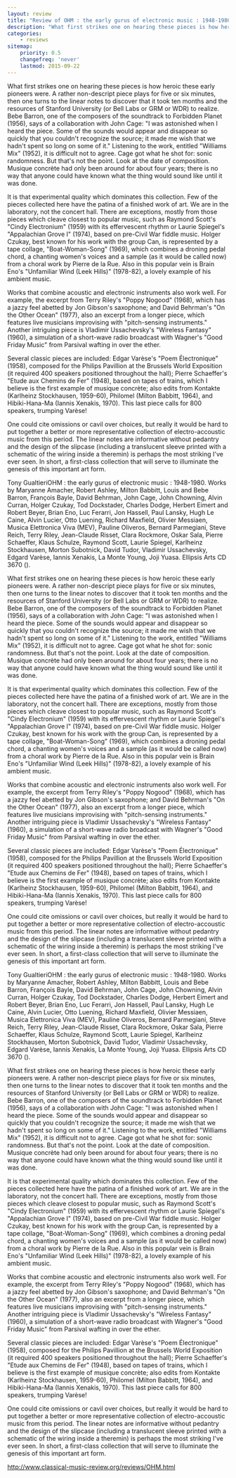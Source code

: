 ```yaml
---
layout: review
title: "Review of OHM : the early gurus of electronic music : 1948-1980 for Classical Music Review by Tony Gualtieri"
description: "What first strikes one on hearing these pieces is how heroic these early pioneers were"
categories:
    - reviews
sitemap:
    priority: 0.5
    changefreq: 'never'
    lastmod: 2015-09-22
---
```


What first strikes one on hearing these pieces is how heroic these early pioneers were.  A rather non-descript piece plays for five or six minutes, then one turns to the linear notes to discover that it took ten months and the resources of Stanford University (or Bell Labs or GRM or WDR) to realize.  Bebe Barron, one of the composers of the soundtrack to Forbidden Planet (1956), says of a collaboration with John Cage: "I was astonished when I heard the piece.  Some of the sounds would appear and disappear so quickly that you couldn't recognize the source; it made me wish that we hadn't spent so long on some of it."  Listening to the work, entitled "Williams Mix" (1952), it is difficult not to agree. Cage got what he shot for: sonic randomness.  But that's not the point.  Look at the date of composition. Musique concrète had only been around for about four years; there is no way that anyone could have known what the thing would sound like until it was done.

It is that experimental quality which dominates this collection. Few of the pieces collected here have the patina of a finished work of art.  We are in the laboratory, not the concert hall. There are exceptions, mostly from those pieces which cleave closest to popular music, such as Raymond Scott's "Cindy Electronium" (1959) with its effervescent rhythm or Laurie Spiegel's "Appalachian Grove I" (1974), based on pre-Civil War fiddle music.  Holger Czukay, best known for his work with the group Can, is represented by a tape collage, "Boat-Woman-Song" (1969), which combines a droning pedal chord, a chanting women's voices and a sample (as it would be called now) from a choral work by Pierre de la Rue.  Also in this popular vein is Brain Eno's "Unfamiliar Wind (Leek Hills)" (1978-82), a lovely example of his ambient music.

Works that combine acoustic and electronic instruments also work well.  For example, the excerpt from Terry Riley's "Poppy Nogood" (1968), which has a jazzy feel abetted by Jon Gibson's saxophone; and David Behrman's "On the Other Ocean" (1977), also an excerpt from a longer piece, which features live musicians improvising with "pitch-sensing instruments."  Another intriguing piece is Vladimir Ussachevsky's "Wireless Fantasy" (1960), a simulation of a short-wave radio broadcast with Wagner's "Good Friday Music" from Parsival wafting in over the ether.

Several classic pieces are included:  Edgar Varèse's "Poem Électronique" (1958), composed for the Philips Pavillion at the Brussels World Exposition (it required 400 speakers positioned throughout the hall); Pierre Schaeffer's "Etude aux Chemins de Fer" (1948), based on tapes of trains, which I believe is the first example of musique concrète; also edits from Kontakte (Karlheinz Stockhausen, 1959-60), Philomel (Milton Babbitt, 1964), and Hibiki-Hana-Ma (Iannis Xenakis, 1970).  This last piece calls for 800 speakers, trumping Varèse!

One could cite omissions or cavil over choices, but really it would be hard to put together a better or more representative collection of electro-accoustic music from this period.  The linear notes are informative without pedantry and the design of the slipcase (including a translucent sleeve printed with a schematic of the wiring inside a theremin) is perhaps the most striking I've ever seen.  In short, a first-class collection that will serve to illuminate the genesis of this important art form.

Tony GualtieriOHM : the early gurus of electronic music : 1948-1980.  Works by Maryanne Amacher, Robert Ashley, Milton Babbitt, Louis and Bebe Barron, François Bayle, David Behrman, John Cage, John Chowning, Alvin Curran, Holger Czukay, Tod Dockstader, Charles Dodge, Herbert Eimert and Robert Beyer, Brian Eno, Luc Ferarri, Jon Hassell, Paul Lansky, Hugh Le Caine, Alvin Lucier, Otto Luening, Richard Maxfield, Olivier Messiaen, Musica Elettronica Viva (MEV), Pauline Oliveros, Bernard Parmegiani, Steve Reich, Terry Riley, Jean-Claude Risset, Clara Rockmore, Oskar Sala, Pierre Schaeffer, Klaus Schulze, Raymond Scott, Laurie Spiegel, Karlheinz Stockhausen, Morton Subotnick, David Tudor, Vladimir Ussachevsky, Edgard Varèse, Iannis Xenakis, La Monte Young, Joji Yuasa.  Ellipsis Arts CD 3670 ().

What first strikes one on hearing these pieces is how heroic these early pioneers were.  A rather non-descript piece plays for five or six minutes, then one turns to the linear notes to discover that it took ten months and the resources of Stanford University (or Bell Labs or GRM or WDR) to realize.  Bebe Barron, one of the composers of the soundtrack to Forbidden Planet (1956), says of a collaboration with John Cage: "I was astonished when I heard the piece.  Some of the sounds would appear and disappear so quickly that you couldn't recognize the source; it made me wish that we hadn't spent so long on some of it."  Listening to the work, entitled "Williams Mix" (1952), it is difficult not to agree.  Cage got what he shot for: sonic randomness.  But that's not the point.  Look at the date of composition. Musique concrète had only been around for about four years; there is no way that anyone could have known what the thing would sound like until it was done.

It is that experimental quality which dominates this collection.  Few of the pieces collected here have the patina of a finished work of art.  We are in the laboratory, not the concert hall.  There are exceptions, mostly from those pieces which cleave closest to popular music, such as Raymond Scott's "Cindy Electronium" (1959) with its effervescent rhythm or Laurie Spiegel's "Appalachian Grove I" (1974), based on pre-Civil War fiddle music.  Holger Czukay, best known for his work with the group Can, is represented by a tape collage, "Boat-Woman-Song" (1969), which combines a droning pedal chord, a chanting women's voices and a sample (as it would be called now) from a choral work by Pierre de la Rue.  Also in this popular vein is Brain Eno's "Unfamiliar Wind (Leek Hills)" (1978-82), a lovely example of his ambient music.

Works that combine acoustic and electronic instruments also work well.  For example, the excerpt from Terry Riley's "Poppy Nogood" (1968), which has a jazzy feel abetted by Jon Gibson's saxophone; and David Behrman's "On the Other Ocean" (1977), also an excerpt from a longer piece, which features live musicians improvising with "pitch-sensing instruments."  Another intriguing piece is Vladimir Ussachevsky's "Wireless Fantasy" (1960), a simulation of a short-wave radio broadcast with Wagner's "Good Friday Music" from Parsival wafting in over the ether.

Several classic pieces are included:  Edgar Varèse's "Poem Électronique" (1958), composed for the Philips Pavillion at the Brussels World Exposition (it required 400 speakers positioned throughout the hall); Pierre Schaeffer's "Etude aux Chemins de Fer" (1948), based on tapes of trains, which I believe is the first example of musique concrète; also edits from Kontakte (Karlheinz Stockhausen, 1959-60), Philomel (Milton Babbitt, 1964), and Hibiki-Hana-Ma (Iannis Xenakis, 1970).  This last piece calls for 800 speakers, trumping Varèse!

One could cite omissions or cavil over choices, but really it would be hard to put together a better or more representative collection of electro-accoustic music from this period.  The linear notes are informative without pedantry and the design of the slipcase (including a translucent sleeve printed with a schematic of the wiring inside a theremin) is perhaps the most striking I've ever seen.  In short, a first-class collection that will serve to illuminate the genesis of this important art form.

Tony GualtieriOHM : the early gurus of electronic music : 1948-1980.  Works by Maryanne Amacher, Robert Ashley, Milton Babbitt, Louis and Bebe Barron, François Bayle, David Behrman, John Cage, John Chowning, Alvin Curran, Holger Czukay, Tod Dockstader, Charles Dodge, Herbert Eimert and Robert Beyer, Brian Eno, Luc Ferarri, Jon Hassell, Paul Lansky, Hugh Le Caine, Alvin Lucier, Otto Luening, Richard Maxfield, Olivier Messiaen, Musica Elettronica Viva (MEV), Pauline Oliveros, Bernard Parmegiani, Steve Reich, Terry Riley, Jean-Claude Risset, Clara Rockmore, Oskar Sala, Pierre Schaeffer, Klaus Schulze, Raymond Scott, Laurie Spiegel, Karlheinz Stockhausen, Morton Subotnick, David Tudor, Vladimir Ussachevsky, Edgard Varèse, Iannis Xenakis, La Monte Young, Joji Yuasa.  Ellipsis Arts CD 3670 ().

What first strikes one on hearing these pieces is how heroic these early pioneers were.  A rather non-descript piece plays for five or six minutes, then one turns to the linear notes to discover that it took ten months and the resources of Stanford University (or Bell Labs or GRM or WDR) to realize.  Bebe Barron, one of the composers of the soundtrack to Forbidden Planet (1956), says of a collaboration with John Cage: "I was astonished when I heard the piece.  Some of the sounds would appear and disappear so quickly that you couldn't recognize the source; it made me wish that we hadn't spent so long on some of it."  Listening to the work, entitled "Williams Mix" (1952), it is difficult not to agree.  Cage got what he shot for: sonic randomness.  But that's not the point.  Look at the date of composition. Musique concrète had only been around for about four years; there is no way that anyone could have known what the thing would sound like until it was done.

It is that experimental quality which dominates this collection.  Few of the pieces collected here have the patina of a finished work of art.  We are in the laboratory, not the concert hall.  There are exceptions, mostly from those pieces which cleave closest to popular music, such as Raymond Scott's "Cindy Electronium" (1959) with its effervescent rhythm or Laurie Spiegel's "Appalachian Grove I" (1974), based on pre-Civil War fiddle music.  Holger Czukay, best known for his work with the group Can, is represented by a tape collage, "Boat-Woman-Song" (1969), which combines a droning pedal chord, a chanting women's voices and a sample (as it would be called now) from a choral work by Pierre de la Rue.  Also in this popular vein is Brain Eno's "Unfamiliar Wind (Leek Hills)" (1978-82), a lovely example of his ambient music.

Works that combine acoustic and electronic instruments also work well.  For example, the excerpt from Terry Riley's "Poppy Nogood" (1968), which has a jazzy feel abetted by Jon Gibson's saxophone; and David Behrman's "On the Other Ocean" (1977), also an excerpt from a longer piece, which features live musicians improvising with "pitch-sensing instruments."  Another intriguing piece is Vladimir Ussachevsky's "Wireless Fantasy" (1960), a simulation of a short-wave radio broadcast with Wagner's "Good Friday Music" from Parsival wafting in over the ether.

Several classic pieces are included:  Edgar Varèse's "Poem Électronique" (1958), composed for the Philips Pavillion at the Brussels World Exposition (it required 400 speakers positioned throughout the hall); Pierre Schaeffer's "Etude aux Chemins de Fer" (1948), based on tapes of trains, which I believe is the first example of musique concrète; also edits from Kontakte (Karlheinz Stockhausen, 1959-60), Philomel (Milton Babbitt, 1964), and Hibiki-Hana-Ma (Iannis Xenakis, 1970).  This last piece calls for 800 speakers, trumping Varèse!

One could cite omissions or cavil over choices, but really it would be hard to put together a better or more representative collection of electro-accoustic music from this period.  The linear notes are informative without pedantry and the design of the slipcase (including a translucent sleeve printed with a schematic of the wiring inside a theremin) is perhaps the most striking I've ever seen.  In short, a first-class collection that will serve to illuminate the genesis of this important art form.

<http://www.classical-music-review.org/reviews/OHM.html>